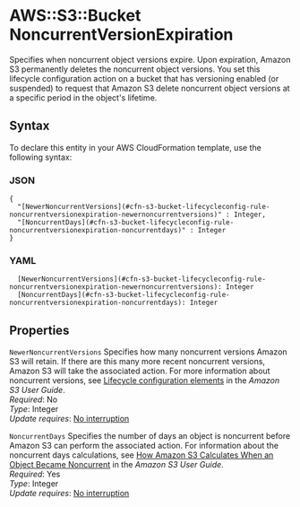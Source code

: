 # AWS::S3::Bucket NoncurrentVersionExpiration<a name="aws-properties-s3-bucket-lifecycleconfig-rule-noncurrentversionexpiration"></a>

Specifies when noncurrent object versions expire\. Upon expiration, Amazon S3 permanently deletes the noncurrent object versions\. You set this lifecycle configuration action on a bucket that has versioning enabled \(or suspended\) to request that Amazon S3 delete noncurrent object versions at a specific period in the object's lifetime\.

## Syntax<a name="aws-properties-s3-bucket-lifecycleconfig-rule-noncurrentversionexpiration-syntax"></a>

To declare this entity in your AWS CloudFormation template, use the following syntax:

### JSON<a name="aws-properties-s3-bucket-lifecycleconfig-rule-noncurrentversionexpiration-syntax.json"></a>

```
{
  "[NewerNoncurrentVersions](#cfn-s3-bucket-lifecycleconfig-rule-noncurrentversionexpiration-newernoncurrentversions)" : Integer,
  "[NoncurrentDays](#cfn-s3-bucket-lifecycleconfig-rule-noncurrentversionexpiration-noncurrentdays)" : Integer
}
```

### YAML<a name="aws-properties-s3-bucket-lifecycleconfig-rule-noncurrentversionexpiration-syntax.yaml"></a>

```
  [NewerNoncurrentVersions](#cfn-s3-bucket-lifecycleconfig-rule-noncurrentversionexpiration-newernoncurrentversions): Integer
  [NoncurrentDays](#cfn-s3-bucket-lifecycleconfig-rule-noncurrentversionexpiration-noncurrentdays): Integer
```

## Properties<a name="aws-properties-s3-bucket-lifecycleconfig-rule-noncurrentversionexpiration-properties"></a>

`NewerNoncurrentVersions` <a name="cfn-s3-bucket-lifecycleconfig-rule-noncurrentversionexpiration-newernoncurrentversions"></a>
Specifies how many noncurrent versions Amazon S3 will retain\. If there are this many more recent noncurrent versions, Amazon S3 will take the associated action\. For more information about noncurrent versions, see [Lifecycle configuration elements](https://docs.aws.amazon.com/AmazonS3/latest/userguide/intro-lifecycle-rules.html) in the _Amazon S3 User Guide_\.  
_Required_: No  
_Type_: Integer  
_Update requires_: [No interruption](https://docs.aws.amazon.com/AWSCloudFormation/latest/UserGuide/using-cfn-updating-stacks-update-behaviors.html#update-no-interrupt)

`NoncurrentDays` <a name="cfn-s3-bucket-lifecycleconfig-rule-noncurrentversionexpiration-noncurrentdays"></a>
Specifies the number of days an object is noncurrent before Amazon S3 can perform the associated action\. For information about the noncurrent days calculations, see [How Amazon S3 Calculates When an Object Became Noncurrent](https://docs.aws.amazon.com/AmazonS3/latest/dev/intro-lifecycle-rules.html#non-current-days-calculations) in the _Amazon S3 User Guide_\.  
_Required_: Yes  
_Type_: Integer  
_Update requires_: [No interruption](https://docs.aws.amazon.com/AWSCloudFormation/latest/UserGuide/using-cfn-updating-stacks-update-behaviors.html#update-no-interrupt)
